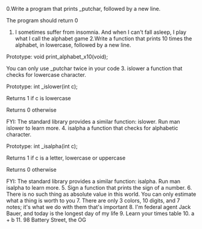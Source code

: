 0.Write a program that prints _putchar, followed by a new line.



The program should return 0
1. I sometimes suffer from insomnia. And when I can't fall asleep, I play what I call the alphabet game
2.Write a function that prints 10 times the alphabet, in lowercase, followed by a new line.



Prototype: void print_alphabet_x10(void);

You can only use _putchar twice in your code
3. islower  a function that checks for lowercase character.



Prototype: int _islower(int c);

Returns 1 if c is lowercase

Returns 0 otherwise

FYI: The standard library provides a similar function: islower. Run man islower to learn more.
4. isalpha a function that checks for alphabetic character.



Prototype: int _isalpha(int c);

Returns 1 if c is a letter, lowercase or uppercase

Returns 0 otherwise

FYI: The standard library provides a similar function: isalpha. Run man isalpha to learn more.
5. Sign a function that prints the sign of a number.
6. There is no such thing as absolute value in this world. You can only estimate what a thing is worth to you
7. There are only 3 colors, 10 digits, and 7 notes; it's what we do with them that's important
8. I'm federal agent Jack Bauer, and today is the longest day of my life
9. Learn your times table
10. a + b
11. 98 Battery Street, the OG

